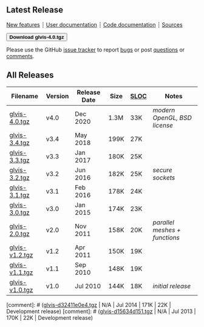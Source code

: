 ## Latest Release

[New features](https://github.com/glvis/glvis/blob/v4.0/CHANGELOG)
┊ [User documentation](https://github.com/glvis/glvis/blob/v4.0/README)
┊ [Code documentation](http://glvis.github.io/doxygen/html/index.html)
┊ [Sources](https://github.com/glvis/glvis)

[<button type="button" class="btn btn-success">
**Download glvis-4.0.tgz**
</button>](https://bit.ly/glvis-4-0)

Please use the GitHub [issue tracker](https://github.com/glvis/glvis/issues)
to report [bugs](https://github.com/glvis/glvis/issues/new?labels=bug)
or post [questions](https://github.com/glvis/glvis/issues/new?labels=question)
or [comments](https://github.com/glvis/glvis/issues/new?labels=comment).

## All Releases

 **Filename** | **Version** | **Release Date** | **Size** | **[SLOC](https://github.com/AlDanial/cloc)** | **Notes** |
 ------------ | ----------- | ---------------- | -------- | --------------------------------------- | --------- |
  [glvis-4.0.tgz](https://bit.ly/glvis-4-0)   | v4.0 | Dec 2020 | 1.3M | 33K  | _modern OpenGL, BSD license_ |
  [glvis-3.4.tgz](https://bit.ly/glvis-3-4)   | v3.4 | May 2018 | 199K | 27K |  |
  [glvis-3.3.tgz](https://goo.gl/C0Oadw) | v3.3 | Jan 2017 | 180K | 25K |  |
  [glvis-3.2.tgz](https://goo.gl/hzupg1) | v3.2 | Jun 2016 | 182K | 25K | _secure sockets_ |
  [glvis-3.1.tgz](https://goo.gl/gQZuu9) | v3.1 | Feb 2016 | 178K | 24K |
  [glvis-3.0.tgz](https://goo.gl/HcdvqY) | v3.0 | Jan 2015 | 174K | 23K |
  [glvis-2.0.tgz](https://goo.gl/B4NBVU) | v2.0 | Nov 2011 | 158K | 20K | _parallel meshes + functions_ |
  [glvis-v1.2.tgz](https://goo.gl/QLcnzW) | v1.2 | Apr 2011 | 150K | 19K |
  [glvis-v1.1.tgz](https://goo.gl/n7wMF9) | v1.1 | Sep 2010 | 148K | 19K |
  [glvis-v1.0.tgz](https://goo.gl/a5slBh) | v1.0 | Jul 2010 | 144K | 18K | _initial release_


[comment]: # ([glvis-d32411e0e4.tgz](https://goo.gl/XlXptO) | N/A | Jul 2014 | 171K | 22K | Development release)
[comment]: # ([glvis-d15634d151.tgz](https://goo.gl/YcpXYl) | N/A | Jul 2013 | 170K | 22K | Development release)

<!-- GLVis originates from the previous research effort in the (unreleased) [AggieFEM/aFEM](http://www.math.tamu.edu/research/vigre/archive/2000c-Lazarov.html) project. -->
